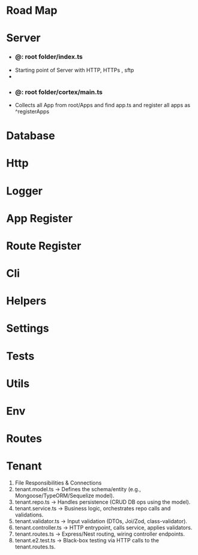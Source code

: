 # Road Map

# Server

- ### @: root folder/index.ts
- Starting point of Server with HTTP, HTTPs , sftp
- 
- ### @: root folder/cortex/main.ts
- Collects all App from root/Apps and find app.ts and register all apps as ^registerApps  


# Database

# Http

# Logger

# App Register

# Route Register

# Cli

# Helpers

# Settings

# Tests

# Utils

# Env

# Routes

# Tenant

1. File Responsibilities & Connections
2. tenant.model.ts → Defines the schema/entity (e.g., Mongoose/TypeORM/Sequelize model).
3. tenant.repo.ts → Handles persistence (CRUD DB ops using the model).
4. tenant.service.ts → Business logic, orchestrates repo calls and validations.
5. tenant.validator.ts → Input validation (DTOs, Joi/Zod, class-validator).
6. tenant.controller.ts → HTTP entrypoint, calls service, applies validators. 
7. tenant.routes.ts → Express/Nest routing, wiring controller endpoints.
8. tenant.e2.test.ts → Black-box testing via HTTP calls to the tenant.routes.ts.
